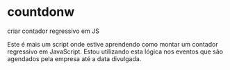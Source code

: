 # countdonw
criar contador regressivo em JS

Este é mais um script onde estive aprendendo como montar um contador regressivo em JavaScript. Estou utilizando esta lógica nos eventos que são agendados pela
empresa até a data divulgada.


